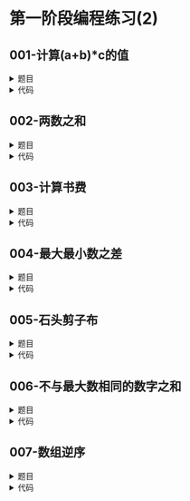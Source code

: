 # **第一阶段编程练习(2)**

## **001-计算(a+b)\*c的值**
<details>

<summary>
题目
</summary>

### **题目描述**

计算表达式(a+b)*c的值，其中a, b, c均为整数，且a,b,c的值介于-10000和10000之间（不含-10000和10000）

### **关于输入**

输入仅一行，包括三个整数a, b和c

### **关于输出**

输出也是一行，即表达式的值

### **例子输入**

```
2 3 5
```

### **例子输出**

```
25
```

### **提示信息**

pass

</details>

<details>

<summary>
代码
</summary>

```c++
#include <iostream>
int main(){
    int a{0},b{0},c{0};
    std::cin >> a >> b >> c;
    std::cout << (a+b)*c;
    return 0;
}
```

</details>

## **002-两数之和**
<details>

<summary>
题目
</summary>

### **题目描述**

从键盘输入两个整数，计算这两个整数的和，并输出。

### **关于输入**

两个用空格分隔的整数。

### **关于输出**

两个数之和。

### **例子输入**

```
42 468
```

### **例子输出**

```
The sum is 510
```

### **提示信息**

pass

</details>

<details>

<summary>
代码
</summary>

```c++
#include <iostream>
int main(){
    int a{0},b{0};
    std::cin >> a >> b;
    std::cout << "The sum is " << a+b;
    return 0;
}
```

</details>

## **003-计算书费**
<details>

<summary>
题目
</summary>

### **题目描述**

下面是一个图书的单价表：\
计算概论        28.9 元/本\
数据结构与算法  32.7 元/本\
数字逻辑        45.6 元/本\
C++程序设计教程 78 元/本\
人工智能        35 元/本\
计算机体系结构  86.2 元/本\
编译原理        27.8 元/本\
操作系统        43 元/本\
计算机网络      56 元/本\
JAVA程序设计    65 元/本\
给定每种图书购买的数量，编程计算应付的总费用。

### **关于输入**

输入第一行包含一个正整数k (0 < k < 100)，表示有k组测试数据；接下来k行，每行包含一组测试数据。每组测试数据包含10个整数(大于等于0，小于等于100)，分别表示购买的《计算概论》、《数据结构与算法》、《数字逻辑》、《C++程序设计教程》、《人工智能》、《计算机体系结构》、《编译原理》、《操作系统》、《计算机网络》、《JAVA程序设计》的数量（以本为单位）。每两个整数用一个空格分开。

### **关于输出**

对于每组测试数据，输出一行。该行包含一个浮点数f，表示应付的总费用。精确到小数点后两位。\
可用printf("%.2f\n", sum)来输出sum的值，并精确到小数点后两位。

### **例子输入**

```
2
1 5 8 10 5 1 1 2 3 4
3 5 6 3 100 1 1 0 1 0
```

### **例子输出**

```
2140.20
4427.80
```

### **提示信息**

pass

</details>

<details>

<summary>
代码
</summary>

```c++
#include <iostream>
int main(){
    int n{0};std::cin>>n;
    float price[10]{28.9,32.7,45.6,78,35,86.2,27.8,43,56,65};
    int num[10]{0};
    float sum{0};
    for(int i{0};i<n;i++){
        sum=0;
        for(int j{0};j<10;j++){
            std::cin >> num[j];
            sum+=price[j]*num[j];
        }
        std::cout.precision(2);
        std::cout << std::fixed << sum << std::endl;
    }
    return 0;
}
```

</details>


## **004-最大最小数之差**
<details>

<summary>
题目
</summary>

### **题目描述**

给定三个整数，求这三个数中最大值与最小值之差。

### **关于输入**

只有一行，包括待处理的三个整数。

### **关于输出**

一共一行，输出最大数减去最小数的差。

### **例子输入**

```
3 5 9
```

### **例子输出**

```
6
```

### **提示信息**

三个数中可能出现相等的情况

</details>

<details>

<summary>
代码
</summary>

```c++
#include <iostream>
int main(){
    int a{0},b{0},c{0};
    std::cin >> a >> b >> c;
    int max{0},min{0};
    max=a>b?a:b;
    max=max>c?max:c;
    min=a>b?b:a;
    min=min>c?c:min;
    std::cout << max-min;
    return 0;
}
```

</details>

## **005-石头剪子布**
<details>

<summary>
题目
</summary>

### **题目描述**

石头剪子布是一种很简单的游戏：\
石头胜剪子\
剪子胜布\
布胜石头\
A和B猜拳，已知他们出拳的序列，编程求出谁胜谁负。

### **关于输入**

第一行是一个正整数n(n<200)，表明A和B一共猜了n次拳。\
接下来是n行，每行有两个数字，分别表示A和B在这次猜拳中出了什么。0表示石头，1表示剪刀，2表示布。

### **关于输出**

输出一行，"A"表示A胜，"B"表示B胜，"Tie"表示平局。

### **例子输入**

```
4
1 0
2 2
1 2
2 0
```

### **例子输出**

```
A
```

### **提示信息**

pass

</details>

<details>

<summary>
代码
</summary>

```c++
#include <iostream>
int main(){
    int n{0};std::cin>>n;
    int awin{0},tie{0};
    int a{0},b{0};
    for(int i{0};i<n;i++){
        std::cin >> a >> b;
        if(a==b)tie++;
        else if((a==0&&b==1)||(a==2&&b==0)||(a==1&&b==2))awin++;
    }
    if(awin*2+tie-n>0)std::cout << 'A';
    else if(awin*2+tie-n<0)std::cout << 'B';
    else std::cout << "Tie";
    return 0;
}
```

</details>

## **006-不与最大数相同的数字之和**
<details>

<summary>
题目
</summary>

### **题目描述**

输出一个整数数列中不与最大数相同的数字之和

### **关于输入**

输入分为两行：\
第一行为N(N为接下来数字的个数，N<=100)；\
第二行为N个整数，以空格隔开；

### **关于输出**

输出为N个数中除去最大数其余数字之和。（注意，最大数可能出现多次）

### **例子输入**

```
3
1 2 3 
```

### **例子输出**

```
3
```

### **提示信息**

pass

</details>

<details>

<summary>
代码
</summary>

```c++
#include <iostream>
int main(){
    int n{0};std::cin>>n;
    int awin{0},tie{0};
    int a{0},b{0};
    for(int i{0};i<n;i++){
        std::cin >> a >> b;
        if(a==b)tie++;
        else if((a==0&&b==1)||(a==2&&b==0)||(a==1&&b==2))awin++;
    }
    if(awin*2+tie-n>0)std::cout << 'A';
    else if(awin*2+tie-n<0)std::cout << 'B';
    else std::cout << "Tie";
    return 0;
}
```

</details>

## **007-数组逆序**
<details>

<summary>
题目
</summary>

### **题目描述**

将一个数组中的值按逆序重新存放。例如，原来的顺序为8,6,5,4,1。要求改为1,4,5,6,8。

### **关于输入**

输入为两行：第一行数组中元素的个数n（1 < n < 100)，第二行是n个整数，每两个整数之间用空格分隔。

### **关于输出**

输出为一行：输出逆序后数组的整数，每两个整数之间用空格分隔。

### **例子输入**

```
5
8 6 5 4 1
```

### **例子输出**

```
1 4 5 6 8
```

### **提示信息**

pass

</details>

<details>

<summary>
代码
</summary>

```c++
#include <iostream>
int main(){
    int n;std::cin >> n;
    int a[n]{0};
    for(int i=0;i<n;i++)std::cin >> a[i];
    std::cout << a[n-1];
    for(int i=n-2;i>=0;i--)std::cout << ' ' << a[i];
    return 0;
}
```

</details>
